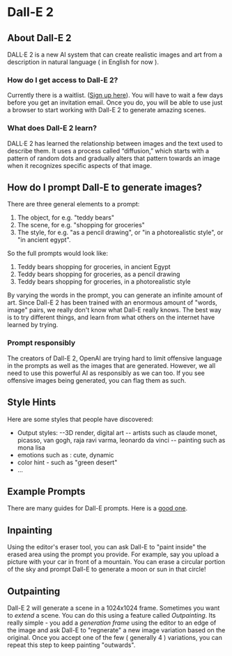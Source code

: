 # Dall-E 2
## About Dall-E 2
DALL·E 2 is a new AI system that can create realistic images and art from a description in natural language ( in English for now ).
### How do I get access to Dall-E 2?
Currently there is a waitlist. ([Sign up here](https://labs.openai.com/waitlist)). You will have to wait a few days before you get an invitation email. Once you do, you will be able to use just a browser to start working with Dall-E 2 to generate amazing scenes.
### What does Dall-E 2 learn?
DALL·E 2 has learned the relationship between images and the text used to describe them. It uses a process called “diffusion,” which starts with a pattern of random dots and gradually alters that pattern towards an image when it recognizes specific aspects of that image.
## How do I prompt Dall-E to generate images?
There are three general elements to a prompt: 
  1. The object, for e.g. "teddy bears" 
  2. The scene, for e.g. "shopping for groceries" 
  3. The style, for e.g. "as a pencil drawing", or "in a photorealistic style", or "in ancient egypt". 

So the full prompts would look like:
  1. Teddy bears shopping for groceries, in ancient Egypt
  2. Teddy bears shopping for groceries, as a pencil drawing
  3. Teddy bears shopping for groceries, in a photorealistic style

By varying the words in the prompt, you can generate an infinite amount of art. Since Dall-E 2 has been trained with an enormous amount of "words, image" pairs, we really don't know what Dall-E really knows. The best way is to try different things, and learn from what others on the internet have learned by trying. 
### Prompt responsibly
The creators of Dall-E 2, OpenAI are trying hard to limit offensive language in the prompts as well as the images that are generated. However, we all need to use this powerful AI as responsibly as we can too. If you see offensive images being generated, you can flag them as such.
## Style Hints
Here are some styles that people have discovered: 
  - Output styles: 
    --3D render, digital art
    -- artists such as claude monet, picasso, van gogh, raja ravi varma, leonardo da vinci 
    -- painting such as mona lisa
  - emotions such as : cute, dynamic
  - color hint - such as "green desert" 
  - ... 
## Example Prompts
There are many guides for Dall-E prompts. Here is a [good one](http://dallery.gallery/wp-content/uploads/2022/07/The-DALL%C2%B7E-2-prompt-book-v1.02.pdf).
## Inpainting
Using the editor's eraser tool, you can ask Dall-E to "paint inside" the erased area using the prompt you provide. For example, say you upload a picture with your car in front of a mountain. You can erase a circular portion of the sky and prompt Dall-E to generate a moon or sun in that circle!
## Outpainting
Dall-E 2 will generate a scene in a 1024x1024 frame. Sometimes you want to _extend_ a scene. You can do this using a feature called _Outpainting_. Its really simple - you add a _generation frame_ using the editor to an edge of the image and ask Dall-E to "regnerate" a new image variation based on the original. Once you accept one of the few ( generally 4 ) variations, you can repeat this step to keep painting "outwards".
